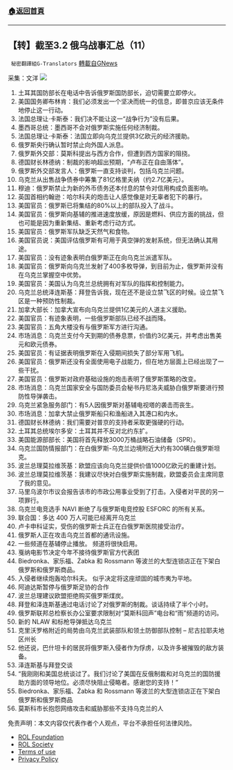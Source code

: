 ###  [:house:返回首頁](https://github.com/ourhimalayas/txt)
---


## 【转】截至3.2 俄乌战事汇总（11）
` 秘密翻譯組G-Translators` [轉載自GNews](https://gnews.org/zh-hans/2091404/)

采集：文洋
![](https://assets.gnews.org/wp-content/uploads/2022/03/image-43.png)
1. 土耳其国防部长在电话中告诉俄罗斯国防部长，迫切需要立即停火。
2. 美国国务卿布林肯：我们必须发出一个坚决而统一的信息，即普京应该无条件地停止这一行动。
3. 法国总理让·卡斯泰：我们决不能让这一“战争行为”没有后果。
4. 墨西哥总统：墨西哥不会对俄罗斯实施任何经济制裁。
5. 法国总理让·卡斯泰：法国立即向乌克兰提供3亿欧元的经济援助。
6. 俄罗斯央行确认暂时禁止向外国人派息。
7. 俄罗斯外交部：莫斯科提出与西方合作，但遭到西方国家的阻挠。
8. 德国财长林德纳：制裁的影响超出预期，“卢布正在自由落体”。
9. 俄罗斯外交部发言人：俄罗斯一直支持谈判，包括乌克兰问题。
10. 乌克兰从出售战争债券中筹集了81亿格里夫纳（约2.7亿美元）。
11. 穆迪：俄罗斯禁止为新的外币债务还本付息的禁令对信用构成负面影响。
12. 英国首相约翰逊：哈尔科夫的炮击让人感觉像是对无辜者犯下的暴行。
13. 美国官员：俄罗斯已将集结的80%以上的部队投入了战斗。
14. 美国官员：俄罗斯向基辅的推进速度放缓，原因是燃料、供应方面的挑战，但也可能是因为重新集结、重新考虑行动方式。
15. 美国官员：俄罗斯军队缺乏天然气和食物。
16. 美国官员说：美国评估俄罗斯有可用于真空弹的发射系统，但无法确认其用途。
17. 美国官员：没有迹象表明白俄罗斯正在向乌克兰派遣军队。
18. 美国官员：俄罗斯向乌克兰发射了400多枚导弹，到目前为止，俄罗斯并没有在乌克兰掌握空中优势。
19. 美国官员：美国认为乌克兰总统拥有对军队的指挥和控制能力。
20. 乌克兰总统泽连斯基：拜登告诉我，现在还不是设立禁飞区的时候。设立禁飞区是一种预防性制裁。
21. 加拿大部长：加拿大宣布向乌克兰提供1亿美元的人道主义援助。
22. 美国官员：有迹象表明，一些俄罗斯部队已经不战而降。
23. 美国官员：五角大楼没有与俄罗斯军方进行沟通。
24. 市场消息：乌克兰支付今天到期的债券息票，价值约3亿美元，并考虑出售美元和欧元债券。
25. 美国官员：有证据表明俄罗斯在入侵期间损失了部分军用飞机。
26. 美国官员：俄罗斯还没有全面使用电子战能力，但在地方层面上已经出现了一些干扰。
27. 美国官员：俄罗斯对政府基础设施的炮击表明了俄罗斯策略的改变。
28. 市场消息：乌克兰国家安全与国防委员会秘书丹尼洛夫威胁白俄罗斯要进行预防性导弹袭击。
29. 乌克兰紧急服务部门：有5人因俄罗斯对基辅电视塔的袭击而丧生。
30. 市场消息：加拿大禁止俄罗斯船只和渔船进入其港口和内水。
31. 德国财长林德纳：我们需要对普京的支持者采取更强硬的行动。
32. 土耳其总统埃尔多安：土耳其并不反对北约东扩。
33. 美国能源部部长：美国将首先释放3000万桶战略石油储备（SPR）。
34. 乌克兰国防情报部门：在白俄罗斯-乌克兰边境附近大约有300辆白俄罗斯坦克。
35. 波兰总理莫拉维茨基：欧盟应该向乌克兰提供价值1000亿欧元的重建计划。
36. 波兰总理莫拉维茨基：我建议尽快对白俄罗斯实施制裁，欧盟委员会主席同意了我的意见。
37. 马里乌波尔市议会报告该市的市政公用事业受到了打击。入侵者对平民的另一项罪行。
38. 乌克兰电竞选手 NAVI 断绝了与俄罗斯电竞控股 ESFORC 的所有关系。
39. 联合国：多达 400 万人可能已经离开乌克兰
40. 卢卡申科证实，受伤的俄罗斯士兵正在白俄罗斯医院接受治疗。
41. 俄罗斯人正在攻击乌克兰首都的通讯设施。
42. 一些频道在基辅停止播放。 频道将很快启用。
43. 戛纳电影节决定今年不接待俄罗斯官方代表团
44. Biedronka、家乐福、Żabka 和 Rossmann 等波兰的大型连锁店正在下架白俄罗斯和俄罗斯商品。
45. 入侵者继续炮轰哈尔科夫。 似乎决定将这座顽固的城市夷为平地。
46. 阿迪达斯暂停与俄罗斯足协的合作
47. 波兰总理建议欧盟拒绝购买俄罗斯煤炭。
48. 拜登和泽连斯基通过电话讨论了对俄罗斯的制裁。谈话持续了半个小时。
49. 俄罗斯联邦总检察长办公室要求限制对“莫斯科回声”电台和“雨”频道的访问。
50. 新的 NLAW 和标枪导弹抵达乌克兰
51. 克里沃罗格附近的局势由乌克兰武装部队和领土防御部队控制 – 尼古拉耶夫地区州长
52. 他还说，巴什坦卡的居民将俄罗斯入侵者作为俘虏，以及许多被摧毁的敌方装备。
53. 泽连斯基与拜登交谈
54. “我刚刚和美国总统谈过了。我们讨论了美国在反俄制裁和对乌克兰的国防援助方面的领导地位。必须尽快阻止侵略者。感谢您的支持！”
55. Biedronka、家乐福、Żabka 和 Rossmann 等波兰的大型连锁店正在下架白俄罗斯和俄罗斯商品
56. 莫斯科市长抱怨网络攻击和威胁那些不支持乌克兰的人


 

免责声明：本文内容仅代表作者个人观点，平台不承担任何法律风险。

- [ROL Foundation](https://rolfoundation.org/)
- [ROL Society](https://rolsociety.org/)
- [Terms of use](https://gnews.org/terms-of-use-3/)
- [Privacy Policy](https://gnews.org/privacy-policy/)
